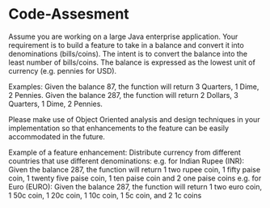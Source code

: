 # Code-Assesment

Assume you are working on a large Java enterprise application. Your requirement is to build a feature to take in a balance and convert it into denominations (bills/coins). The intent is to convert the balance into the least number of bills/coins. The balance is expressed as the lowest unit of currency (e.g. pennies for USD).

Examples:
Given the balance 87, the function will return 3 Quarters, 1 Dime, 2 Pennies.
Given the balance 287, the function will return 2 Dollars, 3 Quarters, 1 Dime, 2 Pennies.

Please make use of Object Oriented analysis and design techniques in your implementation so that enhancements to the feature can be easily accommodated in the future.

Example of a feature enhancement:
Distribute currency from different countries that use different denominations:
e.g. for Indian Rupee (INR): Given the balance 287, the function will return 1 two rupee coin, 1 fifty paise coin, 1 twenty five paise coin, 1 ten paise coin and 2 one paise coins
e.g. for Euro (EURO): Given the balance 287, the function will return 1 two euro coin, 1 50c coin, 1 20c coin, 1 10c coin, 1 5c coin, and 2 1c coins
